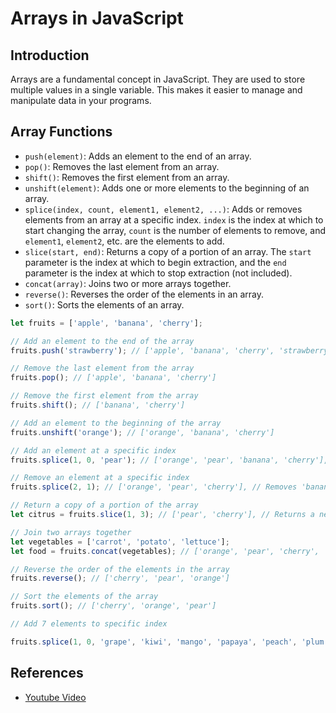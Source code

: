 # Arrays in JavaScript

## Introduction

Arrays are a fundamental concept in JavaScript. They are used to store multiple values in a single variable. This makes it easier to manage and manipulate data in your programs.

## Array Functions

- `push(element)`: Adds an element to the end of an array.
- `pop()`: Removes the last element from an array.
- `shift()`: Removes the first element from an array.
- `unshift(element)`: Adds one or more elements to the beginning of an array.
- `splice(index, count, element1, element2, ...)`: Adds or removes elements from an array at a specific index. `index` is the index at which to start changing the array, `count` is the number of elements to remove, and `element1`, `element2`, etc. are the elements to add.
- `slice(start, end)`: Returns a copy of a portion of an array. The `start` parameter is the index at which to begin extraction, and the `end` parameter is the index at which to stop extraction (not included).
- `concat(array)`: Joins two or more arrays together.
- `reverse()`: Reverses the order of the elements in an array.
- `sort()`: Sorts the elements of an array.

```javascript
let fruits = ['apple', 'banana', 'cherry'];

// Add an element to the end of the array
fruits.push('strawberry'); // ['apple', 'banana', 'cherry', 'strawberry']

// Remove the last element from the array
fruits.pop(); // ['apple', 'banana', 'cherry']

// Remove the first element from the array
fruits.shift(); // ['banana', 'cherry']

// Add an element to the beginning of the array
fruits.unshift('orange'); // ['orange', 'banana', 'cherry']

// Add an element at a specific index
fruits.splice(1, 0, 'pear'); // ['orange', 'pear', 'banana', 'cherry'], // Adds 'pear' at index 1, the second argument is the number of elements to remove

// Remove an element at a specific index
fruits.splice(2, 1); // ['orange', 'pear', 'cherry'], // Removes 'banana' at index 2, the second argument is the number of elements to remove

// Return a copy of a portion of the array
let citrus = fruits.slice(1, 3); // ['pear', 'cherry'], // Returns a new array with elements from index 1 to 3 (not including 3)

// Join two arrays together
let vegetables = ['carrot', 'potato', 'lettuce'];
let food = fruits.concat(vegetables); // ['orange', 'pear', 'cherry', 'carrot', 'potato', 'lettuce']

// Reverse the order of the elements in the array
fruits.reverse(); // ['cherry', 'pear', 'orange']

// Sort the elements of the array
fruits.sort(); // ['cherry', 'orange', 'pear']

// Add 7 elements to specific index

fruits.splice(1, 0, 'grape', 'kiwi', 'mango', 'papaya', 'peach', 'plum', 'raspberry'); // ['cherry', 'grape', 'kiwi', 'mango', 'papaya', 'peach', 'plum', 'raspberry', 'orange', 'pear']
```

## References

- [Youtube Video](https://www.youtube.com/watch?v=R8rmfD9Y5-c)